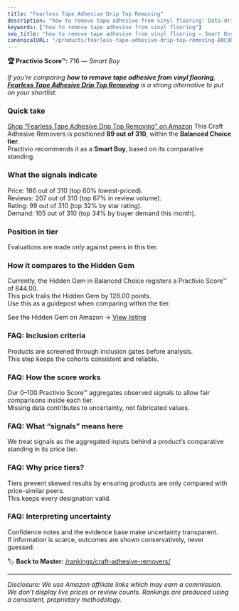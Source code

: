 ```yaml
---
title: "Fearless Tape Adhesive Drip Top Removing"
description: "how to remove tape adhesive from vinyl flooring: Data-driven within Balanced Choice ranking using the Practivio Score™. Positioned by quality, value, demand, f…"
keywords: ["how to remove tape adhesive from vinyl flooring"]
seo_title: "how to remove tape adhesive from vinyl flooring — Smart Buy Balanced Choice (2025)"
canonicalURL: "/products/fearless-tape-adhesive-drip-top-removing-B0C9R88FMH/"
---
```


**🏆 Practivio Score™:** 716 — _Smart Buy_


*If you're comparing **how to remove tape adhesive from vinyl flooring**, **[Fearless Tape Adhesive Drip Top Removing](https://www.amazon.com/dp/B0C9R88FMH?tag=practivio-20)** is a strong alternative to put on your shortlist.*
### Quick take
[Shop “Fearless Tape Adhesive Drip Top Removing” on Amazon](https://www.amazon.com/dp/B0C9R88FMH?tag=practivio-20)
This Craft Adhesive Removers is positioned **89 out of 310**, within the **Balanced Choice tier**.  
Practivio recommends it as a **Smart Buy**, based on its comparative standing.

### What the signals indicate
Price: 186 out of 310 (top 60% lowest-priced).  
Reviews: 207 out of 310 (top 67% in review volume).  
Rating: 99 out of 310 (top 32% by star rating).  
Demand: 105 out of 310 (top 34% by buyer demand this month).

### Position in tier
Evaluations are made only against peers in this tier.

### How it compares to the Hidden Gem
Currently, the Hidden Gem in Balanced Choice registers a Practivio Score™ of 844.00.  
This pick trails the Hidden Gem by 128.00 points.  
Use this as a guidepost when comparing within the tier.  

See the Hidden Gem on Amazon → [View listing](https://www.amazon.com/dp/B0797D6NZM?tag=practivio-20)

### FAQ: Inclusion criteria
Products are screened through inclusion gates before analysis.  
This step keeps the cohorts consistent and reliable.

### FAQ: How the score works
Our 0–100 Practivio Score™ aggregates observed signals to allow fair comparisons inside each tier.  
Missing data contributes to uncertainty, not fabricated values.

### FAQ: What “signals” means here
We treat signals as the aggregated inputs behind a product’s comparative standing in its price tier.

### FAQ: Why price tiers?
Tiers prevent skewed results by ensuring products are only compared with price-similar peers.  
This keeps every designation valid.

### FAQ: Interpreting uncertainty
Confidence notes and the evidence base make uncertainty transparent.  
If information is scarce, outcomes are shown conservatively, never guessed.


🏷️ **Back to Master:** [/rankings/craft-adhesive-removers/](/rankings/craft-adhesive-removers/)

---
_Disclosure: We use Amazon affiliate links which may earn a commission. We don’t display live prices or review counts. Rankings are produced using a consistent, proprietary methodology._
